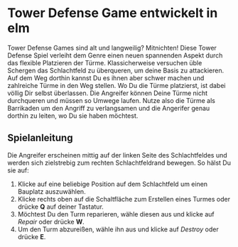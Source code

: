 # Tower Defense Game entwickelt in elm
Tower Defense Games sind alt und langweilig? Mitnichten! Diese Tower Defense Spiel verleiht dem Genre einen neuen spannenden Aspekt durch das flexible Platzieren der Türme. Klassicherweise versuchen üble Schergen das Schlachtfeld zu überqueren, um deine Basis zu attackieren. Auf dem Weg dorthin kannst Du es ihnen aber schwer machen und zahlreiche Türme in den Weg stellen. Wo Du die Türme platzierst, ist dabei völlig Dir selbst überlassen. Die Angreifer können Deine Türme nicht durchqueren und müssen so Umwege laufen. Nutze also die Türme als Barrikaden um den Angriff zu verlangsamen und die Angerifer genau dorthin zu leiten, wo Du sie haben möchtest.

## Spielanleitung
Die Angreifer erscheinen mittig auf der linken Seite des Schlachtfeldes und werden sich zielstrebig zum rechten Schlachtfeldrand bewegen. So hälst Du sie auf:
1. Klicke auf eine beliebige Position auf dem Schlachtfeld um einen Bauplatz auszuwählen.
2. Klicke rechts oben auf die Schaltfläche zum Erstellen eines Turmes oder drücke **Q** auf deiner Tastatur.
3. Möchtest Du den Turm reparieren, wähle diesen aus und klicke auf *Repair* oder drücke **W**.
4. Um den Turm abzureißen, wähle ihn aus und klicke auf *Destroy* oder drücke **E**.